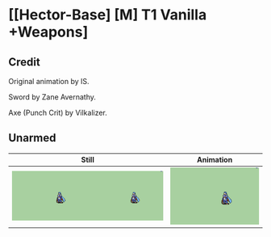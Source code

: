 # [\[Hector-Base\] \[M\] T1 Vanilla +Weapons]

## Credit

Original animation by IS.

Sword by Zane Avernathy.

Axe (Punch Crit) by Vilkalizer.
	
## Unarmed

| Still | Animation |
| :---: | :-------: |
| ![Unarmed still](./Unarmed_000.png) | ![Unarmed animation](./Unarmed.gif) |
